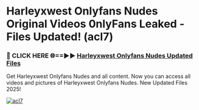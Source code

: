 # Harleyxwest Onlyfans Nudes Original Videos 0nlyFans Leaked - Files Updated! (acl7)

<h3>🔴 CLICK HERE 🌐==►► <a href="https://tinyurl.com/5h6xmrr3" rel="nofollow">Harleyxwest Onlyfans Nudes Updated Files</a></h3>

Get Harleyxwest Onlyfans Nudes and all content. Now you can access all videos and pictures of Harleyxwest Onlyfans Nudes. New Updated Files 2025!

[![acl7](https://i.imgur.com/KVD873Z.gif)](https://tinyurl.com/5h6xmrr3)
